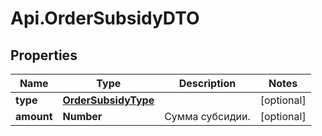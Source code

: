 # Api.OrderSubsidyDTO

## Properties

Name | Type | Description | Notes
------------ | ------------- | ------------- | -------------
**type** | [**OrderSubsidyType**](OrderSubsidyType.md) |  | [optional] 
**amount** | **Number** | Сумма субсидии. | [optional] 


